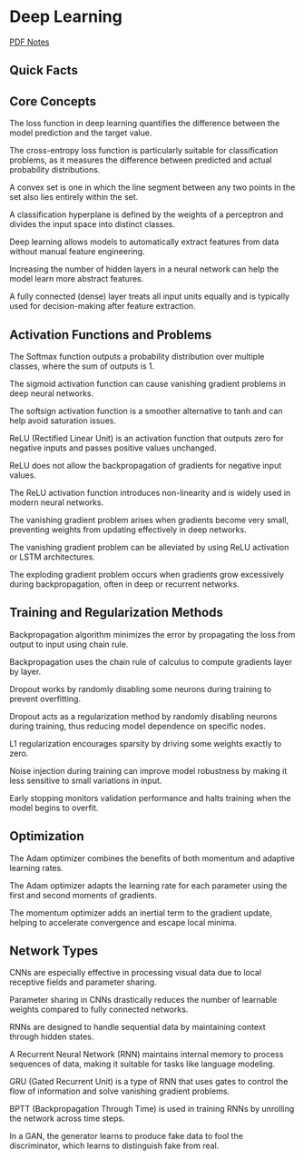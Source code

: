 # Deep Learning 

[PDF Notes](../pdf/3_Deep_Learning_Overview.pdf)

## Quick Facts
## Core Concepts
The loss function in deep learning quantifies the difference between the model prediction and the target value.

The cross-entropy loss function is particularly suitable for classification problems, as it measures the difference between predicted and actual probability distributions.

A convex set is one in which the line segment between any two points in the set also lies entirely within the set.

A classification hyperplane is defined by the weights of a perceptron and divides the input space into distinct classes.

Deep learning allows models to automatically extract features from data without manual feature engineering.

Increasing the number of hidden layers in a neural network can help the model learn more abstract features.

A fully connected (dense) layer treats all input units equally and is typically used for decision-making after feature extraction.


## Activation Functions and Problems
The Softmax function outputs a probability distribution over multiple classes, where the sum of outputs is 1.

The sigmoid activation function can cause vanishing gradient problems in deep neural networks.

The softsign activation function is a smoother alternative to tanh and can help avoid saturation issues.

ReLU (Rectified Linear Unit) is an activation function that outputs zero for negative inputs and passes positive values unchanged.

ReLU does not allow the backpropagation of gradients for negative input values.

The ReLU activation function introduces non-linearity and is widely used in modern neural networks.

The vanishing gradient problem arises when gradients become very small, preventing weights from updating effectively in deep networks.

The vanishing gradient problem can be alleviated by using ReLU activation or LSTM architectures.

The exploding gradient problem occurs when gradients grow excessively during backpropagation, often in deep or recurrent networks.


## Training and Regularization Methods
Backpropagation algorithm minimizes the error by propagating the loss from output to input using chain rule.

Backpropagation uses the chain rule of calculus to compute gradients layer by layer.

Dropout works by randomly disabling some neurons during training to prevent overfitting.

Dropout acts as a regularization method by randomly disabling neurons during training, thus reducing model dependence on specific nodes.

L1 regularization encourages sparsity by driving some weights exactly to zero.

Noise injection during training can improve model robustness by making it less sensitive to small variations in input.

Early stopping monitors validation performance and halts training when the model begins to overfit.


## Optimization
The Adam optimizer combines the benefits of both momentum and adaptive learning rates.

The Adam optimizer adapts the learning rate for each parameter using the first and second moments of gradients.

The momentum optimizer adds an inertial term to the gradient update, helping to accelerate convergence and escape local minima.


## Network Types
CNNs are especially effective in processing visual data due to local receptive fields and parameter sharing.

Parameter sharing in CNNs drastically reduces the number of learnable weights compared to fully connected networks.

RNNs are designed to handle sequential data by maintaining context through hidden states.

A Recurrent Neural Network (RNN) maintains internal memory to process sequences of data, making it suitable for tasks like language modeling.

GRU (Gated Recurrent Unit) is a type of RNN that uses gates to control the flow of information and solve vanishing gradient problems.

BPTT (Backpropagation Through Time) is used in training RNNs by unrolling the network across time steps.

In a GAN, the generator learns to produce fake data to fool the discriminator, which learns to distinguish fake from real.

